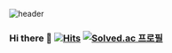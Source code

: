 ![header](https://capsule-render.vercel.app/api?type=wave&color=auto&height=300&section=header&text=Ellie&fontSize=90)
### Hi there 👋  [![Hits](https://hits.seeyoufarm.com/api/count/incr/badge.svg?url=https%3A%2F%2Fgithub.com%2Fzzsza)](https://hits.seeyoufarm.com) [![Solved.ac 프로필](http://mazassumnida.wtf/api/mini/generate_badge?boj=ipatlove7)](https://github.com/mazassumnida/mazassumnida)



<!--
**ysyschoi/ysyschoi** is a ✨ _special_ ✨ repository because its `README.md` (this file) appears on your GitHub profile.

Here are some ideas to get you started:

- 🔭 I’m currently working on ...
- 🌱 I’m currently learning ...
- 👯 I’m looking to collaborate on ...
- 🤔 I’m looking for help with ...
- 💬 Ask me about ...
- 📫 How to reach me: ...
- 😄 Pronouns: ...
- ⚡ Fun fact: ...
-->

